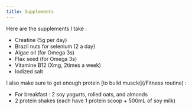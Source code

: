 ```yaml
---
title: Supplements
---
```


Here are the supplements I take : 
- Creatine (5g per day)
- Brazil nuts for selenium (2 a day)
- Algae oil (for Omega 3s)
- Flax seed (for Omega 3s)
- Vitamine B12 (Xmg, 2times a week)
- Iodized salt

I also make sure to get enough protein [to build muscle](/Fitness routine) : 
- For breakfast : 2 soy yogurts, rolled oats, and almonds
- 2 protein shakes (each have 1 protein scoop + 500mL of soy milk)